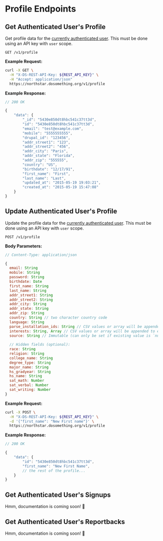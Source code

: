 # Profile Endpoints

## Get Authenticated User's Profile
Get profile data for the [currently authenticated user](../authentication.md). This must be done using an API key with `user` scope.

```
GET /v1/profile
```

**Example Request:**  
```sh
curl -X GET \
  -H "X-DS-REST-API-Key: ${REST_API_KEY}" \
  -H "Accept: application/json"
  https://northstar.dosomething.org/v1/profile
```

**Example Response:**  
```js
// 200 OK

{
    "data": {
        "_id": "5430e850dt8hbc541c37tt3d",
        "id": "5430e850dt8hbc541c37tt3d",
        "email": "test@example.com",
        "mobile": "5555555555",
        "drupal_id": "123456",
        "addr_street1": "123",
        "addr_street2": "456",
        "addr_city": "Paris",
        "addr_state": "Florida",
        "addr_zip": "555555",
        "country": "US",
        "birthdate": "12/17/91",
        "first_name": "First",
        "last_name": "Last",
        "updated_at": "2015-05-19 19:03:21",
        "created_at": "2015-05-19 15:47:08"
    }
}
```

## Update Authenticated User's Profile
Update the profile data for the [currently authenticated user](../authentication.md). This must be done using an API key with `user` scope.

```
POST /v1/profile
```

**Body Parameters:**

```js
// Content-Type: application/json

{
  email: String
  mobile: String
  password: String
  birthdate: Date
  first_name: String
  last_name: String
  addr_street1: String
  addr_street2: String
  addr_city: String
  addr_state: String
  addr_zip: String
  country: String // two character country code
  language: String
  parse_installation_ids: String // CSV values or array will be appended to existing interests
  interests: String, Array // CSV values or array will be appended to existing interests
  source: String // Immutable (can only be set if existing value is `null`)
  
  // Hidden fields (optional):
  race: String
  religion: String
  college_name: String
  degree_type: String
  major_name: String
  hs_gradyear: String
  hs_name: String
  sat_math: Number
  sat_verbal: Number
  sat_writing: Number
}
```

**Example Request:**

```sh
curl -X POST \
  -H "X-DS-REST-API-Key: ${REST_API_KEY}" \
  -d '{"first_name": "New First name"}' \
  https://northstar.dosomething.org/v1/profile
```

**Example Response:**

```js
// 200 OK

{
    "data": {
        "id": "5430e850dt8hbc541c37tt3d",
        "first_name": "New First Name",
        // the rest of the profile...
    }
}
```

## Get Authenticated User's Signups
Hmm, documentation is coming soon! :construction:

## Get Authenticated User's Reportbacks
Hmm, documentation is coming soon! :construction:
